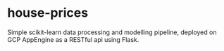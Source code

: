 # house-prices

Simple scikit-learn data processing and modelling pipeline, deployed on GCP AppEngine as a RESTful api using Flask.
